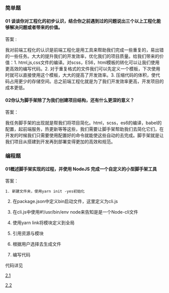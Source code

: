 ### 简单题

#### 01 谈谈你对工程化的初步认识，结合你之前遇到过的问题说出三个以上工程化能够解决问题或者带来的价值。

答案 : 

我对前端工程化的认识是前端工程化是用工具来帮助我们完成一些重复的，易出错的一些任务。大大的提升我们的开发效率，优化我们的项目质量。给我们带来的价值：1. html,js,css文件的编译。对scss，ES6，html模板的转化可以让我们使用更高效的编写代码。2. 对于重复格式的文件我们可以先定义一个模板，下次使用时就可以直接使用这个模板，大大的提高了开发效率。3. 压缩代码的体积，使代码占用更少的存储空间。总之前端工程化就是为了我们开发效率更高，开发项目的成本更低。



#### 02你认为脚手架除了为我们创建项目结构，还有什么更深的意义？

答案：

​	我任务脚手架的出现就是帮我们将项目简化。html，scss，es6的编译，babel的配置，起前端服务，热更新等等这些，我们需要让脚手架帮助我们去简化它们，在开发的时候我们只需要使用配置好的命令就能使这些自动的去完成。脚手架就是让我们项目从搭建到开发再到部署变得更加的高效和规范。



### 编程题

#### 01概述脚手架实现的过程，并使用 NodeJS 完成一个自定义的小型脚手架工具

答案：

	1. 新建文件夹，使用yarn init -yes初始化
  2. 在package.json中定义bin启动文件，这里定义为cli.js

  3. 在cli.js中使用#!/usr/bin/env node来告知是是一个Node-cli文件

  4. 使用yarn link将模块定义到全局

  5. 引用资源与模块

  6. 根据用户选择去生成文件

  7. 编写代码

     



代码详见

[2.1](./code/cli_code/cli.js)

[2.2](./code/02-01-base-code/pages-boilerplate/gulpfile.js)


